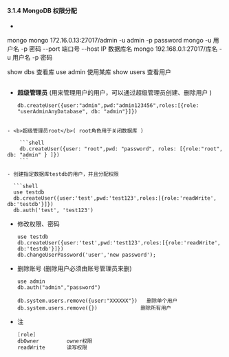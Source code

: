 #### 3.1.4 MongoDB 权限分配
- ```shell
mongo 
mongo 172.16.0.13:27017/admin -u admin -p password
mongo -u 用户名 -p 密码 --port 端口号 --host IP 数据库名
  mongo 192.168.0.1:27017/库名  -u 用户名 -p 密码
  
  show dbs      查看库
  use admin     使用某库
  show users     查看用户
  ```
```

- <b>超级管理员</b>  (用来管理用户的用户，可以通过超级管理员创建、删除用户 )

	```shell
	db.createUser({user:"admin",pwd:"admin123456",roles:[{role: "userAdminAnyDatabase", db: "admin"}]}) 
```

- <b>超级管理员root</b>( root角色用于关闭数据库 )

	```shell
	db.createUser({user: "root",pwd: "password", roles: [{role:"root", db: "admin" } ]})
	```

- 创建指定数据库testdb的用户，并且分配权限

  ```shell
  use testdb
  db.createUser({user:'test',pwd:'test123',roles:[{role:'readWrite', db:'testdb'}]})
  db.auth('test', 'test123') 
  ```

- 修改权限、密码

  ```shell
  use testdb
  db.createUser({user:'test',pwd:'test123',roles:[{role:'readWrite', db:'testdb'}]})
  db.changeUserPassword('user','new password'); 
  ```

- 删除账号 (删除用户必须由账号管理员来删)

  ```shell
  use admin
  db.auth("admin","password")
  
  db.system.users.remove({user:"XXXXXX"})   删除单个用户
  db.system.users.remove({})   			  删除所有用户
  ```

- 注

  ```powershell
  [role]
  dbOwner         owner权限  
  readWrite       读写权限
  ```

  

